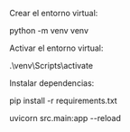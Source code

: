 Crear el entorno virtual:

python -m venv venv

Activar el entorno virtual:

.\venv\Scripts\activate


Instalar dependencias:

pip install -r requirements.txt


uvicorn src.main:app --reload